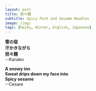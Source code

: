 ```yaml
---
layout: post
title: 担々麺
subtitle: Spicy Pork and Sesame Noodles
image: /img/
tags: [Haiku, Winter, English, Japanese]
---
```


**雪の宿  
汗かきながら  
担々麺**  
--Kanako

**A snowy inn  
Sweat drips down my face into  
Spicy sesame**  
--Cesare




